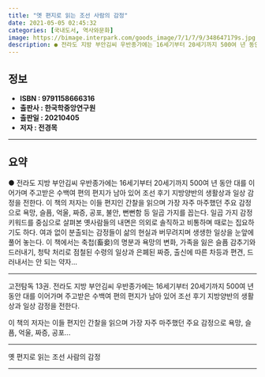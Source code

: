 ```yaml
---
title: "옛 편지로 읽는 조선 사람의 감정"
date: 2021-05-05 02:45:32
categories: [국내도서, 역사와문화]
image: https://bimage.interpark.com/goods_image/7/1/7/9/348647179s.jpg
description: ● 전라도 지방 부안김씨 우반종가에는 16세기부터 20세기까지 500여 년 동안 대를 이어가며 주고받은 수백여 편의 편지가 남아 있어 조선 후기 지방양반의 생활상과 일상 감정을 전한다. 이 책의 저자는 이들 편지인 간찰을 읽으며 가장 자주 마주했던 주요 감정으로 욕망, 슬픔, 억울,
---
```


## **정보**

- **ISBN : 9791158666316**
- **출판사 : 한국학중앙연구원**
- **출판일 : 20210405**
- **저자 : 전경목**

------



## **요약**

●  전라도 지방 부안김씨 우반종가에는 16세기부터 20세기까지 500여 년 동안 대를 이어가며 주고받은 수백여 편의 편지가 남아 있어 조선 후기 지방양반의 생활상과 일상 감정을 전한다. 이 책의 저자는 이들 편지인 간찰을 읽으며 가장 자주 마주했던 주요 감정으로 욕망, 슬픔, 억울, 짜증, 공포, 불안, 뻔뻔함 등 일곱 가지를 꼽는다. 일곱 가지 감정 키워드를 중심으로 살펴본 옛사람들의 내면은 의외로 솔직하고 비통하며 때로는 집요하기도 하다. 여과 없이 분출되는 감정들이 삶의 현실과 버무려지며 생생한 일상을 눈앞에 풀어 놓는다. 이 책에서는 축첩(畜妾)의 명분과 욕망의 변화, 가족을 잃은 슬픔 감추기와 드러내기, 청탁 처리로 점철된 수령의 일상과 은폐된 짜증, 출신에 따른 차등과 편견, 드러내서는 안 되는 약자...

------

고전탐독 13권. 전라도 지방 부안김씨 우반종가에는 16세기부터 20세기까지 500여 년 동안 대를 이어가며 주고받은 수백여 편의 편지가 남아 있어 조선 후기 지방양반의 생활상과 일상 감정을 전한다. 

이 책의 저자는 이들 편지인 간찰을 읽으며 가장 자주 마주했던 주요 감정으로 욕망, 슬픔, 억울, 짜증, 공포... 

------


옛 편지로 읽는 조선 사람의 감정 

------


